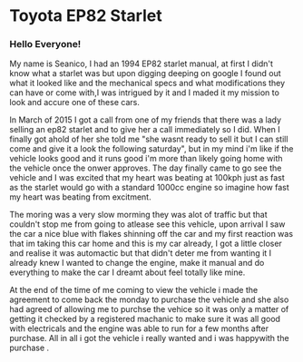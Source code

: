 # Toyota EP82 Starlet 

### Hello Everyone!



My name is Seanico, I had an 1994 EP82 starlet manual, at first I didn't know what a starlet was but upon digging deeping on google I found out what it looked like and the mechanical specs and what modifications they can have or come with,I was intrigued by it and I maded it my mission to look and accure one of these cars.   

In March of 2015 I got a call from one of my friends that there was a lady selling an ep82 starlet and to give her a call immediately so I did. When I finally got ahold of her she told me "she wasnt ready to sell it but I can still come and give it a look the following saturday", but in my mind i'm like if the vehicle looks good and it runs good i'm more than likely going home with the vehicle once the onwer approves. The day finally came to go see the vehicle and I was excited that my heart was beating at 100kph just as fast as the starlet would go with a standard 1000cc engine so imagine how fast my heart was beating from excitment.

The moring was a very slow morming they was alot of traffic but that couldn't stop me from going to atlease see this vehicle, upon arrival I saw the car a nice blue with flakes shinning off the car and my first reaction was that im taking this car home and this is my car already, I got a little closer and realise it was automactic but that didn't deter me from wanting it I already knew I wanted to change the engine, make it manual and do everything to make the car I dreamt about feel totally like mine.

At the end of the time of me coming to view the vehicle i made the agreement to come back the monday to purchase the vehicle and she also had agreed of allowing me to purchse the vehice so it was only a matter of getting it checked by a registered machanic to make sure it was all good with electricals and the engine was able to run for a few months after purchase. All in all i got the vehicle i really wanted and i was happywith the purchase .



